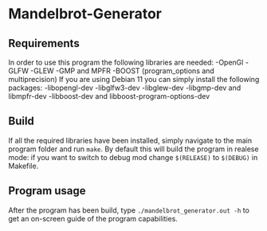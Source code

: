 # Mandelbrot-Generator
## Requirements
In order to use this program the following libraries are needed:
-OpenGl
-GLFW
-GLEW
-GMP and MPFR 
-BOOST (program_options and multiprecision)
If you are using Debian 11 you can simply install the following packages:
-libopengl-dev
-libglfw3-dev
-libglew-dev
-libgmp-dev and libmpfr-dev
-libboost-dev and libboost-program-options-dev
## Build
If all the required libraries have been installed, simply navigate to the main program folder and run `make`. By default this will build the program in realese mode: if you want to switch to debug mod change `$(RELEASE)` to `$(DEBUG)` in Makefile. 
## Program usage
After the program has been build, type `./mandelbrot_generator.out -h` to get an on-screen guide of the program capabilities.